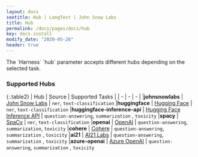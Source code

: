 ```yaml
---
layout: docs
seotitle: Hub | LangTest | John Snow Labs
title: Hub
permalink: /docs/pages/docs/hub
key: docs-install
modify_date: "2020-05-26"
header: true
---
```


<div class="main-docs" markdown="1"><div class="h3-box" markdown="1">
The `Harness` `hub` parameter accepts different hubs depending on the selected task.

### Supported Hubs

{:.table2}
| Hub  | Source | Supported Tasks |
| - | - | - |
|**johnsnowlabs** | [John Snow Labs](https://www.johnsnowlabs.com/) | `ner`, `text-classification`
|**huggingface** | [Hugging Face](https://huggingface.co/) | `ner`, `text-classification`
|**huggingface-inference-api** | [Hugging Face Inference API](https://huggingface.co/inference-api) | `question-answering`, `summarization` ,  `toxicity`
|**spacy** | [SpaCy](https://spacy.io/) | `ner`, `text-classification`
|**openai** | [OpenAI](https://openai.com/) | `question-answering`, `summarization`,  `toxicity`
|**cohere** | [Cohere](https://cohere.com/) | `question-answering`, `summarization` ,  `toxicity`
|**ai21** | [AI21 Labs](https://www.ai21.com/) | `question-answering`, `summarization` ,  `toxicity`
|**azure-openai** | [Azure OpenAI](https://azure.microsoft.com/en-us/products/cognitive-services/openai-service) | `question-answering`, `summarization` ,  `toxicity`

</div><div class="h3-box" markdown="1">


</div></div>